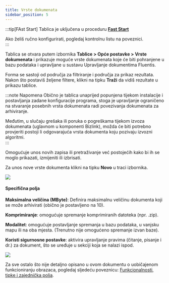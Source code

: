 ```yaml
---
title: Vrste dokumenata
sidebar_position: 5
---
```


:::tip[FAst Start]
Tablica je uključena u proceduru [**Fast Start**](/docs/guide/fast-start)

Ako želiš ručno konfigurirati, pogledaj kontrolnu listu na poveznici.  
:::

Tablica se otvara putem izbornika **Tablice > Opće postavke > Vrste dokumenata** i prikazuje moguće vrste dokumenata koje će biti pohranjene u bazu podataka i upravljane u sustavu Upravljanje dokumentima Fluentis.

Forma se sastoji od područja za filtriranje i područja za prikaz rezultata. Nakon što postaviš željene filtere, klikni na tipku **Traži** da vidiš rezultate u prikazu tablice.

:::note Napomena
Obično je tablica unaprijed popunjena tijekom instalacije i postavljanja zadane konfiguracije programa, stoga je upravljanje ograničeno na stvaranje posebnih vrsta dokumenata radi povezivanja dokumenata za arhiviranje. 

Međutim, u slučaju grešaka ili poruka o pogreškama tijekom izvoza dokumenata (uglavnom u komponenti Bizlink), možda će biti potrebno provjeriti postoji li odgovarajuća vrsta dokumenta koju pozivaju izvozni algoritmi.  
:::

Omogućuje unos novih zapisa ili pretraživanje već postojećih kako bi ih se moglo prikazati, izmijeniti ili izbrisati.

Za unos nove vrste dokumenta klikni na tipku **Novo** u traci izbornika.

![](/img/it-it/configurations/tables/general-settings/document-types/image02.png)

#### Specifična polja

**Maksimalna veličina (MByte)**: Definira maksimalnu veličinu dokumenta koji se može arhivirati (obično je postavljeno na 10).  

**Komprimiranje**: omogućuje spremanje komprimiranih datoteka (npr. .zip).  

**Modalitet**: omogućuje postavljanje spremanja u bazu podataka, u vanjsku mapu ili na oba mjesta. (Trenutno nije omogućeno spremanje izvan baze).  

**Koristi sigurnosne postavke**: aktivira upravljanje pravima (čitanje, pisanje i dr.) za dokument, što se uređuje u sekciji koja se nalazi ispod.  

![](/img/it-it/configurations/tables/general-settings/document-types/image03.png)

Za sve ostalo što nije detaljno opisano u ovom dokumentu o uobičajenom funkcioniranju obrazaca, pogledaj sljedeću poveznicu: [Funkcionalnosti, tipke i zajednička polja](/docs/guide/common).